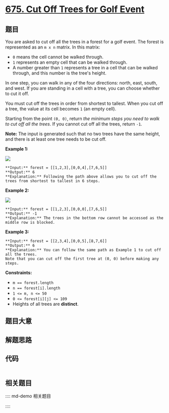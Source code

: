 # [675. Cut Off Trees for Golf Event](https://leetcode.com/problems/cut-off-trees-for-golf-event)

## 题目

You are asked to cut off all the trees in a forest for a golf event. The
forest is represented as an `m x n` matrix. In this matrix:

  * `0` means the cell cannot be walked through.
  * `1` represents an empty cell that can be walked through.
  * A number greater than `1` represents a tree in a cell that can be walked through, and this number is the tree's height.

In one step, you can walk in any of the four directions: north, east, south,
and west. If you are standing in a cell with a tree, you can choose whether to
cut it off.

You must cut off the trees in order from shortest to tallest. When you cut off
a tree, the value at its cell becomes `1` (an empty cell).

Starting from the point `(0, 0)`, return _the minimum steps you need to walk
to cut off all the trees_. If you cannot cut off all the trees, return `-1`.

**Note:** The input is generated such that no two trees have the same height,
and there is at least one tree needs to be cut off.



**Example 1:**

![](https://assets.leetcode.com/uploads/2020/11/26/trees1.jpg)

    
    
    **Input:** forest = [[1,2,3],[0,0,4],[7,6,5]]
    **Output:** 6
    **Explanation:** Following the path above allows you to cut off the trees from shortest to tallest in 6 steps.
    

**Example 2:**

![](https://assets.leetcode.com/uploads/2020/11/26/trees2.jpg)

    
    
    **Input:** forest = [[1,2,3],[0,0,0],[7,6,5]]
    **Output:** -1
    **Explanation:** The trees in the bottom row cannot be accessed as the middle row is blocked.
    

**Example 3:**

    
    
    **Input:** forest = [[2,3,4],[0,0,5],[8,7,6]]
    **Output:** 6
    **Explanation:** You can follow the same path as Example 1 to cut off all the trees.
    Note that you can cut off the first tree at (0, 0) before making any steps.
    



**Constraints:**

  * `m == forest.length`
  * `n == forest[i].length`
  * `1 <= m, n <= 50`
  * `0 <= forest[i][j] <= 109`
  * Heights of all trees are **distinct**.


## 题目大意

## 解题思路

## 代码

```javascript

```

## 相关题目

:::: md-demo 相关题目

::::
